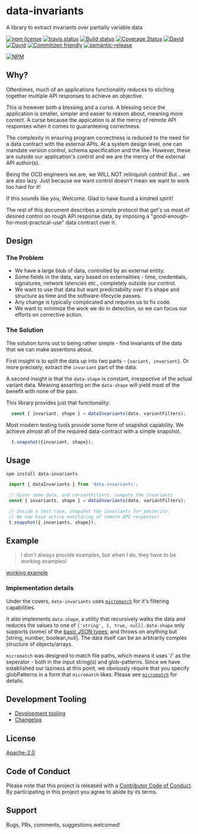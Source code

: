 # data-invariants

A library to extract invariants over partially variable data

<!-- badge -->
[![npm license](https://img.shields.io/npm/l/data-invariants.svg)](https://www.npmjs.com/package/data-invariants)
[![travis status](https://img.shields.io/travis/sramam/data-invariants.svg)](https://travis-ci.org/sramam/data-invariants)
[![Build status](https://ci.appveyor.com/api/projects/status/90am2usst4qeutgi?svg=true)](https://ci.appveyor.com/project/sramam/data-invariants)
[![Coverage Status](https://coveralls.io/repos/github/sramam/data-invariants/badge.svg?branch=master)](https://coveralls.io/github/sramam/data-invariants?branch=master)
[![David](https://david-dm.org/sramam/data-invariants/status.svg)](https://david-dm.org/sramam/data-invariants)
[![David](https://david-dm.org/sramam/data-invariants/dev-status.svg)](https://david-dm.org/sramam/data-invariants?type=dev)
[![Commitizen friendly](https://img.shields.io/badge/commitizen-friendly-brightgreen.svg)](http://commitizen.github.io/cz-cli/)
[![semantic-release](https://img.shields.io/badge/%20%20%F0%9F%93%A6%F0%9F%9A%80-semantic--release-e10079.svg)](https://github.com/semantic-release/semantic-release)

[![NPM](https://nodei.co/npm/data-invariants.png?downloads=true&downloadRank=true&stars=true)](https://nodei.co/npm/data-invariants/)
<!-- endbadge -->

## Why?

Oftentimes, much of an applications functionality reduces to stiching together multiple API responses to achieve an objective. 

This is however both a blessing and a curse. A blessing since the application is smaller, simpler and easier to reason about, meaning more correct. A curse because the appication is at the mercy of remote API responses when it comes to guaranteeing correctness.

The complexity in ensuring program correctness is reduced to the need for a data contract with the external APIs. At a system design level, one can mandate version control, schema specification and the like. However, these are outside our application's control and we are the mercy of the external API author(s).

Being the OCD engineers we are, we WILL NOT relinquish control! But... we are also lazy. Just because we want control doesn't mean we want to work too hard for it!

If this sounds like you, Welcome. Glad to have found a kindred spirit!

The rest of this document describes a simple protocol that get's us most of desired control on rough API response data, by imposing a "good-enough-for-most-practical-use" data contract over it.

## Design

### The Problem

- We have a large blob of data, controlled by an external entity.
- Some fields in the data, vary based on externalities - time, credentials, signatures, network latencies etc., completely outside our control.
- We want to use that data but want predictability over it's shape and structure as time and the software-lifecycle passes.
- Any change is typically complicated and requires us to fix code.
- We want to minimize the work we do in detection, so we can focus our efforts on corrective action.

### The Solution

The solution turns out to being rather simple - find invariants of the data that we can make assertions about.

First insight is to split the data up into two parts - `{variant, invariant}`. Or more precisely, extract the `invariant` part of the data.

A second insight is that the `data-shape` is constant, irrespective of the actual variant data. Meaning asserting on the `data-shape` will yield most of the benefit with none of the pain.

This library provides just that functionality:

```TypeScript
  const { invariant, shape } = dataInvariants(data, variantFilters);
```

Most modern testing tools provide some form of snapshot capability.
We achieve almost all of the required data-contract with a simple snapshot.

```TypeScript
  t.snapshot({invariant, shape});
```

## Usage

`npm install data-invariants`

```TypeScript
 import { dataInvariants } from 'data-invariants';

 // Given some data, and variantFilters, compute the invariants
 const { invariants, shape } = dataInvariants(data, variantFilters);

 // Inside a test case, snapshot the invariants for posterity.
 // We now have active monitoring of remote API responses!
 t.snapshot({ invariants, shape});
```

## Example

> I don't always provide examples, but when I do, they have to be working examples!

[working example](./test/index.ts)

### Implementation details

Under the covers, `data-invariants` uses [`micromatch`](https://github.com/micromatch/micromatch) for it's filtering capabilities.

It also implements `data-shape`, a utility that recursively walks the data and reduces the values to one of `['string', 1, true, null]`. `data-shape` only supports (some) of the [basic JSON types](https://cswr.github.io/JsonSchema/spec/basic_types/), and throws on anything but [string, number, boolean,null]. The data itself can be an arbtrarily complex structure of objects/arrays.

`micromatch` was designed to match file paths, which means it uses '/' as the seperator - both in the input string(s) and glob-patterns. Since we have established our laziness at this point, we obviously require that you specify globPatterns in a form that `micromatch` likes. Please see [`micromatch`](https://github.com/micromatch/micromatch#matching-features) for details.

## Development Tooling

- [Development tooling](./docs/DevTools.md)
- [Changelog](./CHANGELOG.md)

## License

[Apache-2.0](./LICENSE.md)

## Code of Conduct

Please note that this project is released with a [Contributor Code of Conduct](code-of-conduct.md). By participating in this project you agree to abide by its terms.

## Support

Bugs, PRs, comments, suggestions welcomed!
